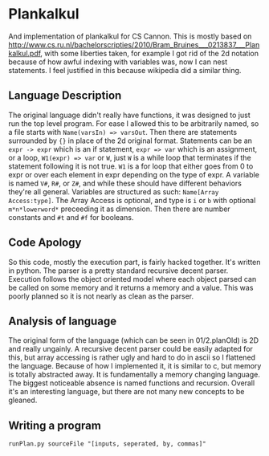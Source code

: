 # Plankalkul

And implementation of plankalkul for CS Cannon.
This is mostly based on http://www.cs.ru.nl/bachelorscripties/2010/Bram_Bruines___0213837___Plankalkul.pdf, with some
liberties taken, for example I got rid of the 2d notation because of how awful indexing with variables was, now I can nest statements.
I feel justified in this because wikipedia did a similar thing.


## Language Description
The original language didn't really have functions, it was designed to just run the top level program. For ease I allowed this
to be arbitrarily named, so a file starts with `Name(varsIn) => varsOut`.
Then there are statements surrounded by `{}` in place of the 2d original format. Statements can be an `expr -> expr` which is an if statement, `expr => var` which is an assignment,
or a loop, `W1(expr) => var` or `W`, just `W` is a while loop that terminates if the statement following it is not true. `W1` is a for loop that either goes from 0 to expr or over each element in expr depending on the type of expr. A variable is named `V#`, `R#`, or `Z#`, and while these should have different behaviors they're all general. Variables are structured as such: `Name[Array Access:type]`. The Array Access is optional, and type is `i` or `b` with optional `m*n*lowerword*` preceeding it as dimension. Then there are number constants and `#t` and `#f` for booleans.

## Code Apology
So this code, mostly the execution part, is fairly hacked together. It's written in python. The parser is a pretty standard recursive decent parser. Execution follows the object oriented model where each object parsed can be called on some memory and it returns a memory and a value. This was poorly planned so it is not nearly as clean as the parser.

## Analysis of language
The original form of the language (which can be seen in 01/2.planOld) is 2D and really ungainly. A recursive decent parser could be easily adapted for this, but array accessing is rather ugly and hard to do in ascii so I flattened the language. Because of how I implemented it, it is similar to c, but memory is totally abstracted away. It is fundamentally a memory changing language. The biggest noticeable absence is named functions and recursion. Overall it's an interesting language, but there are not many new concepts to be gleaned.

## Writing a program
`runPlan.py sourceFile "[inputs, seperated, by, commas]"`
